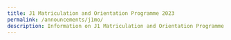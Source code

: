 ```yaml
---
title: J1 Matriculation and Orientation Programme 2023
permalink: /announcements/j1mo/
description: Information on J1 Matriculation and Orientation Programme 2023
---
```

